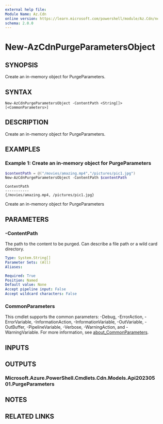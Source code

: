 ```yaml
---
external help file:
Module Name: Az.Cdn
online version: https://learn.microsoft.com/powershell/module/Az.Cdn/new-AzCdnPurgeParametersObject
schema: 2.0.0
---
```


# New-AzCdnPurgeParametersObject

## SYNOPSIS
Create an in-memory object for PurgeParameters.

## SYNTAX

```
New-AzCdnPurgeParametersObject -ContentPath <String[]> [<CommonParameters>]
```

## DESCRIPTION
Create an in-memory object for PurgeParameters.

## EXAMPLES

### Example 1: Create an in-memory object for PurgeParameters
```powershell
$contentPath = @("/movies/amazing.mp4","/pictures/pic1.jpg")
New-AzCdnPurgeParametersObject -ContentPath $contentPath
```

```output
ContentPath
-----------
{/movies/amazing.mp4, /pictures/pic1.jpg}
```

Create an in-memory object for PurgeParameters

## PARAMETERS

### -ContentPath
The path to the content to be purged.
Can describe a file path or a wild card directory.

```yaml
Type: System.String[]
Parameter Sets: (All)
Aliases:

Required: True
Position: Named
Default value: None
Accept pipeline input: False
Accept wildcard characters: False
```

### CommonParameters
This cmdlet supports the common parameters: -Debug, -ErrorAction, -ErrorVariable, -InformationAction, -InformationVariable, -OutVariable, -OutBuffer, -PipelineVariable, -Verbose, -WarningAction, and -WarningVariable. For more information, see [about_CommonParameters](http://go.microsoft.com/fwlink/?LinkID=113216).

## INPUTS

## OUTPUTS

### Microsoft.Azure.PowerShell.Cmdlets.Cdn.Models.Api20230501.PurgeParameters

## NOTES

## RELATED LINKS

